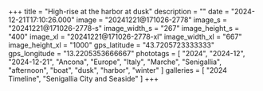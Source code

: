 +++
title = "High-rise at the harbor at dusk"
description = ""
date = "2024-12-21T17:10:26.000"
image = "20241221@171026-2778"
image_s = "20241221@171026-2778-s"
image_width_s = "267"
image_height_s = "400"
image_xl = "20241221@171026-2778-xl"
image_width_xl = "667"
image_height_xl = "1000"
gps_latitude = "43.7205723333333"
gps_longitude = "13.2205353666667"
phototags = [ "2024", "2024-12", "2024-12-21", "Ancona", "Europe", "Italy", "Marche", "Senigallia", "afternoon", "boat", "dusk", "harbor", "winter" ]
galleries = [ "2024 Timeline", "Senigallia City and Seaside" ]
+++

